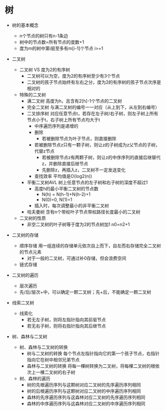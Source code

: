 # 树

+ 树的基本概念
  + n个节点的树只有n-1条边
  + 树中的节点数=所有节点的度数+1
  + 度为m的树中第i层至多有m[i-1]个节点 i>=1

+ 二叉树
  + 二叉树 VS 度为2的有序树
    + 二叉树可以为空，度为2的有序树至少有3个节点
    + 二叉树的孩子节点始终有左右之分，度为2的有序树的孩子节点次序是相对的
  + 特殊的二叉树
    + 满二叉树 高度为h，且含有2[h]-1个节点的二叉树
    + 完全二叉树 与满二叉树的编号一一对应（从上到下，从左到右编号）
    + 二叉排序树 对应任意节点t，若存在左子树/右子树，则左子树上所有节点小于t，右子树上所有节点均大于t
      + 中序遍历序列是递增的
      + 删除
        + 若被删除节点为叶子节点，则直接删除
      + 若被删除节点z只有一颗子树，则让z的子树成为z父节点的子树，代替z节点
        + 若被删除节点z有两颗子树，则让z的中序序列的直接后继替代z，并删除直接后继节点
        + 先删除z，再插入z，二叉树不一定发送变化
      + 查找效率 平均值是O(log2(n))
    + 平衡二叉树AVL 树上任意节点的左子树和右子树的深度不超过1
      + 高度h的最小平衡二叉树的节点数
        + N(h) = N(h-1)+N(h-2)+1
        + N(0)=0, N(1)=1
      + 插入时，每次调整最小的非平衡二叉树
    + 哈夫曼树 含有n个带权叶子节点带权路径长度最小的二叉树
  + 二叉树的性质
    + 非空二叉树的叶子树等于度为2的节点树加1 n0=n2+1
  
+ 二叉树的存储
  + 顺序存储 用一组连续的存储单元依次自上而下，自左而右存储完全二叉树的节点元素
    + 对于一般的二叉树，可通过补0存储，但会浪费空间
  + 链式存储
+ 二叉树的遍历
  + 层次遍历
  + 先/后/层次+中，可以确定一颗二叉树；先+后，不能确定一颗二叉树

+ 线索二叉树
  + 线索化
    + 若无左子树，则将左指针指向其前驱节点
    + 若无右子树，则将右指针指向其后继节点

+ 树、森林与二叉树
  + 树、森林与二叉树的转换
    + 树与二叉树的转换 每个节点左指针指向它的第一个孩子节点，右指针指向它在树中相邻兄弟节点
    + 森林与二叉树的转换 将每一棵树转换为二叉树，将每棵二叉树的根依次上一棵二叉树的右子树
  + 树、森林的遍历
    + 树的先根遍历序列与这颗树对应二叉树的先序遍历序列相同
    + 树的后根遍历序列与这颗树对应二叉树的中序遍历序列相同
    + 森林的先序遍历序列与这森林对应二叉树的先序遍历序列相同
    + 森林的中序遍历序列与这森林对应二叉树的中序遍历序列相同